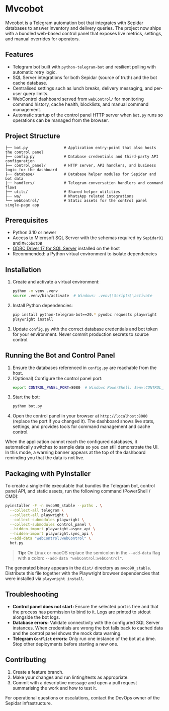 # Mvcobot

Mvcobot is a Telegram automation bot that integrates with Sepidar databases to answer inventory and delivery queries. The project now ships with a bundled web-based control panel that exposes live metrics, settings, and manual overrides for operators.

## Features

- Telegram bot built with `python-telegram-bot` and resilient polling with automatic retry logic.
- SQL Server integrations for both Sepidar (source of truth) and the bot cache database.
- Centralised settings such as lunch breaks, delivery messaging, and per-user query limits.
- WebControl dashboard served from `webControl/` for monitoring command history, cache health, blocklists, and manual command management.
- Automatic startup of the control panel HTTP server when `bot.py` runs so operations can be managed from the browser.

## Project Structure

```
├── bot.py                # Application entry-point that also hosts the control panel
├── config.py             # Database credentials and third-party API configuration
├── control_panel/        # HTTP server, API handlers, and business logic for the dashboard
├── database/             # Database helper modules for Sepidar and bot data
├── handlers/             # Telegram conversation handlers and command flows
├── utils/                # Shared helper utilities
├── wa/                   # WhatsApp related integrations
└── webControl/           # Static assets for the control panel single-page app
```

## Prerequisites

- Python 3.10 or newer
- Access to Microsoft SQL Server with the schemas required by `Sepidar01` and `MvcobotDB`
- [ODBC Driver 17 for SQL Server](https://learn.microsoft.com/sql/connect/odbc/download-odbc-driver-for-sql-server) installed on the host
- Recommended: a Python virtual environment to isolate dependencies

## Installation

1. Create and activate a virtual environment:
   ```bash
   python -m venv .venv
   source .venv/bin/activate  # Windows: .venv\\Scripts\\activate
   ```
2. Install Python dependencies:
   ```bash
   pip install python-telegram-bot==20.* pyodbc requests playwright
   playwright install
   ```
3. Update `config.py` with the correct database credentials and bot token for your environment. Never commit production secrets to source control.

## Running the Bot and Control Panel

1. Ensure the databases referenced in `config.py` are reachable from the host.
2. (Optional) Configure the control panel port:
   ```bash
   export CONTROL_PANEL_PORT=8080  # Windows PowerShell: $env:CONTROL_PANEL_PORT = "8080"
   ```
3. Start the bot:
   ```bash
   python bot.py
   ```
4. Open the control panel in your browser at `http://localhost:8080` (replace the port if you changed it). The dashboard shows live stats, settings, and provides tools for command management and cache control.

When the application cannot reach the configured databases, it automatically switches to sample data so you can still demonstrate the UI. In this mode, a warning banner appears at the top of the dashboard reminding you that the data is not live.

## Packaging with PyInstaller

To create a single-file executable that bundles the Telegram bot, control panel API, and static assets, run the following command (PowerShell / CMD):

```bash
pyinstaller -F -n mvco90_stable --paths . \
  --collect-all telegram \
  --collect-all playwright \
  --collect-submodules playwright \
  --collect-submodules control_panel \
  --hidden-import playwright.async_api \
  --hidden-import playwright.sync_api \
  --add-data "webControl;webControl" \
  bot.py
```

> **Tip:** On Linux or macOS replace the semicolon in the `--add-data` flag with a colon: `--add-data "webControl:webControl"`.

The generated binary appears in the `dist/` directory as `mvco90_stable`. Distribute this file together with the Playwright browser dependencies that were installed via `playwright install`.

## Troubleshooting

- **Control panel does not start:** Ensure the selected port is free and that the process has permission to bind to it. Logs are printed to stdout alongside the bot logs.
- **Database errors:** Validate connectivity with the configured SQL Server instances. When credentials are wrong the bot falls back to cached data and the control panel shows the mock data warning.
- **Telegram `Conflict` errors:** Only run one instance of the bot at a time. Stop other deployments before starting a new one.

## Contributing

1. Create a feature branch.
2. Make your changes and run linting/tests as appropriate.
3. Commit with a descriptive message and open a pull request summarising the work and how to test it.

For operational questions or escalations, contact the DevOps owner of the Sepidar infrastructure.
